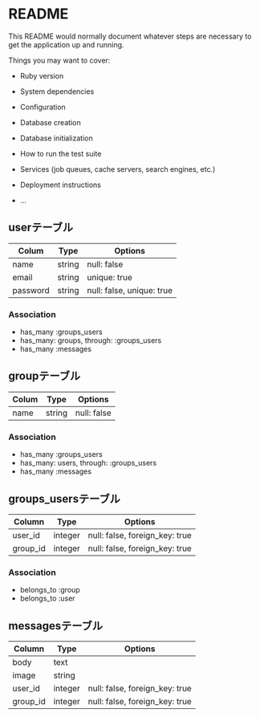 # README

This README would normally document whatever steps are necessary to get the
application up and running.

Things you may want to cover:

* Ruby version

* System dependencies

* Configuration

* Database creation

* Database initialization

* How to run the test suite

* Services (job queues, cache servers, search engines, etc.)

* Deployment instructions

* ...

## userテーブル

|Colum|Type|Options|
|-----|----|-------|
|name|string|null: false|
|email|string|unique: true|
|password|string|null: false, unique: true|

### Association
- has_many :groups_users
- has_many: groups, through: :groups_users
- has_many :messages

## groupテーブル

|Colum|Type|Options|
|-----|----|-------|
|name|string|null: false|

### Association
- has_many :groups_users
- has_many: users, through: :groups_users
- has_many :messages


## groups_usersテーブル

|Column|Type|Options|
|------|----|-------|
|user_id|integer|null: false, foreign_key: true|
|group_id|integer|null: false, foreign_key: true|

### Association
- belongs_to :group
- belongs_to :user


## messagesテーブル

|Column|Type|Options|
|------|----|-------|
|body|text|         |
|image|string|      |
|user_id|integer|null: false, foreign_key: true|
|group_id|integer|null: false, foreign_key: true|



